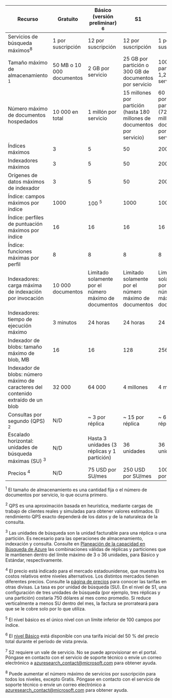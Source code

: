 Recurso|Gratuito|Básico (versión preliminar) <sup>6</sup>|S1|S2 <sup>7</sup>
---|---|---|---|----
Servicios de búsqueda máximos<sup>8</sup>|1 por suscripción|12 por suscripción|12 por suscripción|1 por suscripción
Tamaño máximo de almacenamiento <sup>1</sup>|50 MB o 10 000 documentos|2 GB por servicio|25 GB por partición o 300 GB de documentos por servicio|100 GB por partición o 1,2 TB por servicio
Número máximo de documentos hospedados|10 000 en total|1 millón por servicio|15 millones por partición (hasta 180 millones de documentos por servicio)|60 millones por partición (720 millones de documentos por servicio)
Índices máximos|3|5|50|200
Indexadores máximos|3|5|50|200
Orígenes de datos máximos de indexador|3|5|50|200
Índice: campos máximos por índice|1000|100 <sup>5</sup>|1000|1000
Índice: perfiles de puntuación máximos por índice|16|16|16|16
Índice: funciones máximas por perfil|8|8|8|8
Indexadores: carga máxima de indexación por invocación|10 000 documentos|Limitado solamente por el número máximo de documentos|Limitado solamente por el número máximo de documentos|Limitado solamente por el número máximo de documentos
Indexadores: tiempo de ejecución máximo|3 minutos|24 horas|24 horas|24 horas
Indexador de blobs: tamaño máximo de blob, MB|16|16|128|256
Indexador de blobs: número máximo de caracteres del contenido extraído de un blob|32 000|64 000|4 millones|4 millones
Consultas por segundo (QPS) <sup>2</sup>|N/D|~ 3 por réplica|~ 15 por réplica|~ 60 por réplica
Escalado horizontal: unidades de búsqueda máximas (SU) <sup>3</sup>|N/D|Hasta 3 unidades (3 réplicas y 1 partición)|36 unidades|36 unidades
Precios <sup>4</sup>|N/D|75 USD por SU/mes|250 USD por SU/mes|1000 USD por SU/mes

<sup>1</sup> El tamaño de almacenamiento es una cantidad fija o el número de documentos por servicio, lo que ocurra primero.

<sup>2</sup> QPS es una aproximación basada en heurística, mediante cargas de trabajo de clientes reales y simuladas para obtener valores estimados. El rendimiento QPS exacto dependerá de los datos y de la naturaleza de la consulta.

<sup>3</sup> Las unidades de búsqueda son la unidad facturable para una réplica o una partición. Es necesario para las operaciones de almacenamiento, indexación y consulta. Consulte en [Planeación de la capacidad en Búsqueda de Azure](../articles/search/search-capacity-planning.md) las combinaciones válidas de réplicas y particiones que le mantienen dentro del límite máximo de 3 o 36 unidades, para Básico y Estándar, respectivamente.

<sup>4</sup> El precio está indicado para el mercado estadounidense, que muestra los costos relativos entre niveles alternativos. Los distintos mercados tienen diferentes precios. Consulte la [página de precios](https://azure.microsoft.com/pricing/details/search/) para conocer las tarifas en otras divisas. La tasa es por unidad de búsqueda (SU). En el nivel de S1, una configuración de tres unidades de búsqueda (por ejemplo, tres réplicas y una partición) costaría 750 dólares al mes como promedio. Si reduce verticalmente a menos SU dentro del mes, la factura se prorrateará para que se le cobre solo por lo que utiliza.

<sup>5</sup> El nivel básico es el único nivel con un límite inferior de 100 campos por índice.

<sup>6</sup> El [nivel Básico](http://aka.ms/azuresearchbasic) está disponible con una tarifa inicial del 50 % del precio total durante el período de vista previa.

<sup>7</sup> S2 requiere un vale de servicio. No se puede aprovisionar en el portal. Póngase en contacto con el servicio de soporte técnico o envíe un correo electrónico a azuresearch_contact@microsoft.com para obtener ayuda.

<sup>8</sup> Puede aumentar el número máximo de servicios por suscripción para todos los niveles, excepto Gratis. Póngase en contacto con el servicio de soporte técnico o envíe un correo electrónico a azuresearch_contact@microsoft.com para obtener ayuda.

<!---HONumber=AcomDC_0525_2016-->